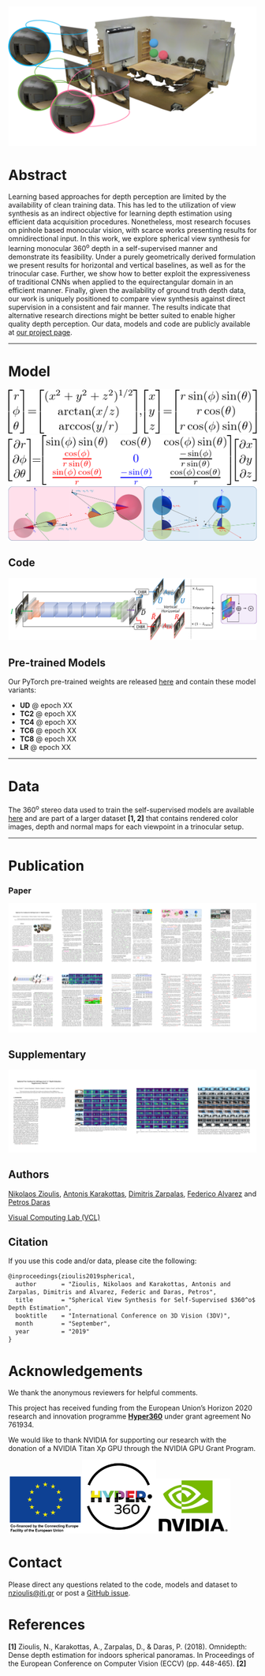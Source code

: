 ![Omnidirectional Trinocular Stereo](./assets/images/trinocular_3d_scene.png "Omnidirectional Trinocular Stereo")

# Abstract

Learning based approaches for depth perception are limited by the availability of clean training data. 
This has led to the utilization of view synthesis as an indirect objective for learning depth estimation using efficient data acquisition procedures. 
Nonetheless, most research focuses on pinhole based monocular vision, with scarce works presenting results for omnidirectional input.
In this work, we explore spherical view synthesis for learning monocular 360<sup>o</sup> depth in a self-supervised manner and demonstrate its feasibility.
Under a purely geometrically derived formulation we present results for horizontal and vertical baselines, as well as for the trinocular case.
Further, we show how to better exploit the expressiveness of traditional CNNs when applied to the equirectangular domain in an efficient manner.
Finally, given the availability of ground truth depth data, our work is uniquely positioned to compare view synthesis against direct supervision in a consistent and fair manner.
The results indicate that alternative research directions might be better suited to enable higher quality depth perception.
Our data, models and code are publicly available at [our project page](https://vcl3d.github.io/SphericalViewSynthesis/).
___

# Model
![Spherical & Cartesian Coordinates](./assets/images/spherical_cartesian.png "Spherical & Cartesian Coordinates")
![Partial Derivatives of Spherical to Cartesian Coordinates](./assets/images/spherical_derivatives.png "Partial Derivatives of Spherical to Cartesian Coordinates")
![Spherical Disparity Model](./assets/images/spherical_disparity_model.png "Geometrically Derived Spherical Disparity Model")

## Code
![Network & Supervision](./assets/images/network.png "CNN architecture & supervision schemes")

## Pre-trained Models
Our PyTorch pre-trained weights are released [here](https://github.com/VCL3D/SphericalViewSynthesis/releases) and contain these model variants:
* __UD__ @ epoch XX
* __TC2__ @ epoch XX
* __TC4__ @ epoch XX
* __TC6__ @ epoch XX
* __TC8__ @ epoch XX
* __LR__ @ epoch XX

___

# Data
The 360<sup>o</sup> stereo data used to train the self-supervised models are available [here](https://vcl3d.github.io/Indoors360Dataset/) and are part of a larger dataset __[1, 2]__ that contains rendered color images, depth and normal maps for each viewpoint in a trinocular setup.
___

# Publication
### Paper
<!--
[![arXiv paper link](./assets/images/paper_all_pages.png "arXiv")](https://arxiv.org)
-->
<a href="https://arxiv.org"><img src="./assets/images/paper_all_pages.png" width="700" title="arXiv paper link" alt="arXiv"/></a>

## Supplementary
<!--
[![local supplementary link](./assets/images/supplementary_all_pages.png "arXiv")](https://arxiv.org)
-->
<a href="https://arxiv.org"><img src="./assets/images/supplementary_all_pages.png" width="700" title="supplementary link" alt="arXiv"/></a>

## Authors
[Nikolaos Zioulis](zokin.github.io), [Antonis Karakottas](https://ankarako.github.io/), [Dimitris Zarpalas](https://www.iti.gr/iti/people/Dimitrios_Zarpalas.html), [Federico Alvarez](https://www.researchgate.net/profile/Federico_Alvarez3) and [Petros Daras](https://www.iti.gr/iti/people/Petros_Daras.html)

[Visual Computing Lab (VCL)](http://vcl.iti.gr/)

## Citation
If you use this code and/or data, please cite the following:
```
@inproceedings{zioulis2019spherical,
  author       = "Zioulis, Nikolaos and Karakottas, Antonis and Zarpalas, Dimitris and Alvarez, Federic and Daras, Petros",
  title        = "Spherical View Synthesis for Self-Supervised $360^o$ Depth Estimation",
  booktitle    = "International Conference on 3D Vision (3DV)",
  month        = "September",
  year         = "2019"
}
```

# Acknowledgements
We thank the anonymous reviewers for helpful comments.

This project has received funding from the European Union’s Horizon 2020 research and innovation programme [__Hyper360__](http://hyper360.eu/) under grant agreement No 761934.

<!--
We also gratefully acknowledge NVIDIA corporation for the donation of a NVIDIA Titan X GPU used for this research. 
-->
We would like to thank NVIDIA for supporting our research with the donation of a NVIDIA Titan Xp GPU through the NVIDIA GPU Grant Program.

<img src="./assets/images/en_square_cef_logo_0.png" width="150"/><img src="./assets/images/h360.png" width="150"/><img src="./assets/images/NVLogo_2D.jpg" width="150"/>

<!--
![EC Funding  Logo](./assets/images/en_square_cef_logo_0.png "EC Funding Logo")
![Hyper360 Logo](./assets/images/h360.png "Hyper360 Logo")
![NVIDIA Logo](./assets/images/NVLogo_2D.jpg "NVIDIA Logo")
-->

# Contact
Please direct any questions related to the code, models and dataset to [nzioulis@iti.gr](mailto:nzioulis@iti.gr) or post a [GitHub issue](https://github.com/VCL3D/SphericalViewSynthesis/issues).

# References
__[1]__ Zioulis, N., Karakottas, A., Zarpalas, D., & Daras, P. (2018). Omnidepth: Dense depth estimation for indoors spherical panoramas. In Proceedings of the European Conference on Computer Vision (ECCV) (pp. 448-465).
__[2]__ 
